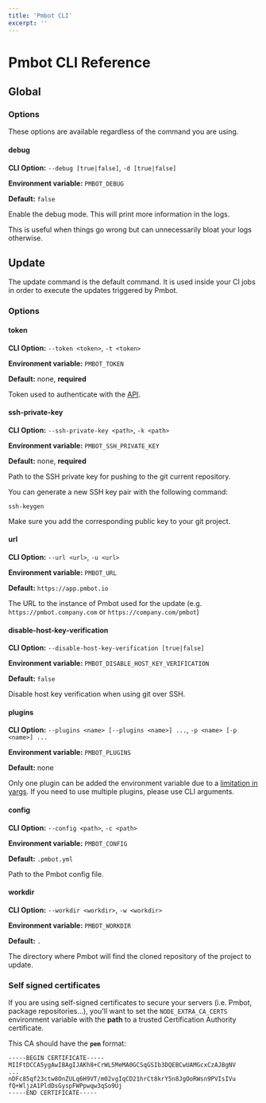 ```yaml
---
title: 'Pmbot CLI'
excerpt: ''
---
```


# Pmbot CLI Reference

<div class="table-of-content"></div>

## Global

### Options

These options are available regardless of the command you are using.

#### debug

**CLI Option:** `--debug [true|false]`, `-d [true|false]`

**Environment variable:** `PMBOT_DEBUG`

**Default:** `false`

Enable the debug mode. This will print more information in the logs.

This is useful when things go wrong but can unnecessarily bloat your logs otherwise.

## Update

The update command is the default command. It is used inside your CI jobs in order to execute the updates triggered by Pmbot. 
 
### Options

#### token

**CLI Option:** `--token <token>`, `-t <token>`

**Environment variable:** `PMBOT_TOKEN`

**Default:** none, **required**

Token used to authenticate with the [API](#url).

#### ssh-private-key

**CLI Option:** `--ssh-private-key <path>`, `-k <path>`

**Environment variable:** `PMBOT_SSH_PRIVATE_KEY`

**Default:** none, **required**

Path to the SSH private key for pushing to the git current repository.

You can generate a new SSH key pair with the following command:

<div class="code-group" data-props='{ "lineNumbers": [false] }'>

```shell script
ssh-keygen
```

</div>

<div class="blockquote" data-props='{ "mod": "warning" }'>

Make sure you add the corresponding public key to your git project.

</div>

#### url

**CLI Option:** `--url <url>`, `-u <url>`

**Environment variable:** `PMBOT_URL`

**Default:** `https://app.pmbot.io`

The URL to the instance of Pmbot used for the update (e.g. `https://pmbot.company.com` or `https://company.com/pmbot`)

#### disable-host-key-verification

**CLI Option:** `--disable-host-key-verification [true|false]`

**Environment variable:** `PMBOT_DISABLE_HOST_KEY_VERIFICATION`

**Default:** `false`

Disable host key verification when using git over SSH.

#### plugins

**CLI Option:** `--plugins <name> [--plugins <name>] ...`, `-p <name> [-p <name>] ...`

**Environment variable:** `PMBOT_PLUGINS`

**Default:** none

<div class="blockquote" data-props='{ "mod": "warning" }'>

Only one plugin can be added the environment variable due to a [limitation in yargs](https://github.com/yargs/yargs/issues/821).
If you need to use multiple plugins, please use CLI arguments.    

</div>

#### config

**CLI Option:** `--config <path>`, `-c <path>`

**Environment variable:** `PMBOT_CONFIG`

**Default:** `.pmbot.yml`

Path to the Pmbot config file.

#### workdir

**CLI Option:** `--workdir <workdir>`, `-w <workdir>`

**Environment variable:** `PMBOT_WORKDIR`

**Default:** `.`

The directory where Pmbot will find the cloned repository of the project to update.

### Self signed certificates

If you are using self-signed certificates to secure your servers (i.e. Pmbot, package repositories...), you'll want to set the `NODE_EXTRA_CA_CERTS` environment variable with the **path** to a trusted Certification Authority certificate.

This CA should have the **`pem`** format:

<div class="code-group" data-props='{ "lineNumbers": [false] }'>

```pem
-----BEGIN CERTIFICATE-----
MIIFtDCCA5ygAwIBAgIJAKh8+CrWL5MeMA0GCSqGSIb3DQEBCwUAMGcxCzAJBgNV
...
nDFc85qf23ctw8OnZULq6H9VT/m02vgIqCD21hrCt8krY5n8JgOoRWsn9PVIsIVu
fQ+WljzA1PldDsGyspFWPpwqw3qSo9Uj
-----END CERTIFICATE-----
```

</div>

